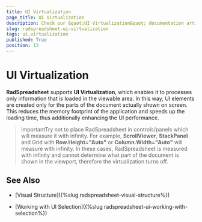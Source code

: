 ```yaml
---
title: UI Virtualization
page_title: UI Virtualization
description: Check our &quot;UI Virtualization&quot; documentation article for the RadSpreadsheet {{ site.framework_name }} control.
slug: radspreadsheet-ui-virtualization
tags: ui,virtualization
published: True
position: 13
---
```


# UI Virtualization



__RadSpreadsheet__ supports __UI Virtualization__, which enables it to processes only information that is loaded in the viewable area. In this way, UI elements are created only for the parts of the document actually shown on screen. This reduces the memory footprint of the application and speeds up the loading time, thus additionally enhancing the UI performance. 

>importantTry not to place RadSpreadsheet in controls/panels which will measure it with infinity. For example, __ScrollViewer__, __StackPanel__ and Grid with __Row.Height="Auto"__ or __Column.Width="Auto"__ will measure with infinity. In these cases, RadSpreadsheet is measured with infinity and cannot determine what part of the document is shown in the viewport, therefore the virtualization turns off.

## See Also

 * [Visual Structure]({%slug radspreadsheet-visual-structure%})

 * [Working with UI Selection]({%slug radspreadsheet-ui-working-with-selection%})
